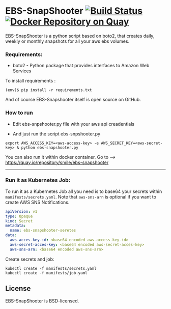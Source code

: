 
# EBS-SnapShooter [![Build Status](https://travis-ci.org/smileisak/ebs-snapshooter.svg?branch=master)](https://travis-ci.org/smileisak/ebs-snapshooter) [![Docker Repository on Quay](https://quay.io/repository/smile/ebs-snapshooter/status "Docker Repository on Quay")](https://quay.io/repository/smile/ebs-snapshooter)


EBS-SnapShooter is a python script based on boto2, that creates daily, weekly or monthly snapshots for all your aws ebs volumes.

### Requirements:

* boto2 - Python package that provides interfaces to Amazon Web Services

To install requirements :
```
(env)$ pip install -r requirements.txt
```

And of course EBS-Snapshooter itself is open source on GitHub.

### How to run
* Edit ebs-snpshooter.py file with your aws api creadentials 

* And just run the script ebs-snpshooter.py

```
export AWS_ACCESS_KEY=<aws-access-key> -e AWS_SECRET_KEY=<aws-secret-key> & python ebs-snapshooter.py
```

You can also run it within docker container. Go to --> https://quay.io/repository/smile/ebs-snapshooter

---
### Run it as Kubernetes Job:

To run it as a Kubernetes Job all you need is to base64 your secrets within `manifests/secrets.yaml`.
 Note that `aws-sns-arn` is optional if you want to create AWS SNS Notifications.

```yml
apiVersion: v1
type: Opaque
kind: Secret
metadata:
  name: ebs-snapshooter-seretes
data:
  aws-acces-key-id: <base64 encoded aws-access-key-id>
  aws-secret-acces-key: <base64 encoded aws-secret-acces-key>
  aws-sns-arn: <base64 encoded aws-sns-arn>
```

Create secrets and job: 

```shell
kubectl create -f manifests/secrets.yaml
kubectl create -f manifests/job.yaml
```

## License

EBS-SnapShooter is BSD-licensed.
